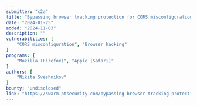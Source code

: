 ```yaml
---
submitter: "c2a"
title: "Bypassing browser tracking protection for CORS misconfiguration abuse"
date: "2024-01-25"
added: "2024-11-03"
description: ""
vulnerabilities: [
    "CORS misconfiguration", "Browser hacking"
]
programs: [
    "Mozilla (Firefox)", "Apple (Safari)"
]
authors: [
    "Nikita Sveshnikov"
]
bounty: "undisclosed"
link: "https://swarm.ptsecurity.com/bypassing-browser-tracking-protection-for-cors-misconfiguration-abuse/"
---
```




